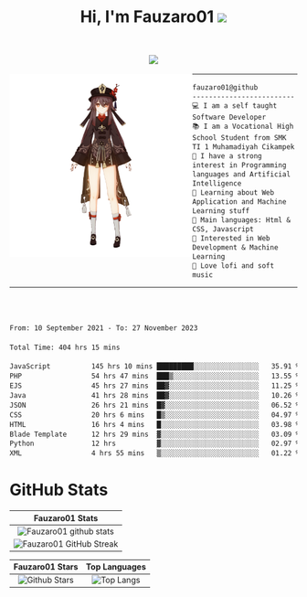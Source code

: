 <h1 align="center">
Hi, I'm Fauzaro01
  <img src="https://media.giphy.com/media/hvRJCLFzcasrR4ia7z/giphy.gif" width="30"></h1>
<br/>

<p align="center">
  <a href="https://github.com/DenverCoder1/readme-typing-svg"><img src="https://readme-typing-svg.herokuapp.com?lines=zZz;Full+Stack+Web+Developer;Student;Software%20Develover;Always%20learning%20new%20things&center=true&width=380&height=45"></a>
</p>

<img align="left" src="/assets/icon2.png" alt="Zeen" width="320" height="320" />
<hr>

```
fauzaro01@github
-------------------------
💻 I am a self taught Software Developer
📚 I am a Vocational High School Student from SMK TI 1 Muhamadiyah Cikampek
📝 I have a strong interest in Programming languages and Artificial Intelligence
🌱 Learning about Web Application and Machine Learning stuff
🌟 Main languages: Html & CSS, Javascript
🚩 Interested in Web Development & Machine Learning
🎵 Love lofi and soft music
```

<hr>
<br>
<br>
<div align="left">
<!--START_SECTION:waka-->

```txt
From: 10 September 2021 - To: 27 November 2023

Total Time: 404 hrs 15 mins

JavaScript          145 hrs 10 mins █████████░░░░░░░░░░░░░░░░   35.91 %
PHP                 54 hrs 47 mins  ███▒░░░░░░░░░░░░░░░░░░░░░   13.55 %
EJS                 45 hrs 27 mins  ██▓░░░░░░░░░░░░░░░░░░░░░░   11.25 %
Java                41 hrs 28 mins  ██▓░░░░░░░░░░░░░░░░░░░░░░   10.26 %
JSON                26 hrs 21 mins  █▓░░░░░░░░░░░░░░░░░░░░░░░   06.52 %
CSS                 20 hrs 6 mins   █▒░░░░░░░░░░░░░░░░░░░░░░░   04.97 %
HTML                16 hrs 4 mins   █░░░░░░░░░░░░░░░░░░░░░░░░   03.98 %
Blade Template      12 hrs 29 mins  ▓░░░░░░░░░░░░░░░░░░░░░░░░   03.09 %
Python              12 hrs          ▓░░░░░░░░░░░░░░░░░░░░░░░░   02.97 %
XML                 4 hrs 55 mins   ▒░░░░░░░░░░░░░░░░░░░░░░░░   01.22 %
```

<!--END_SECTION:waka-->
</div>

# GitHub Stats

|                                                            Fauzaro01 Stats                                                            |
| :--------------------------------------------------------------------------------------------------------------------------------------------: |
|        ![Fauzaro01 github stats](https://github-readme-stats.vercel.app/api?username=Fauzaro01&show_icons=true&theme=algolia)        |
|              ![Fauzaro01 GitHub Streak](https://github-readme-streak-stats.herokuapp.com/?user=Fauzaro01&theme=algolia)              |

|                                                                                              Fauzaro01 Stars                                                                                              |                                                           Top Languages                                                           |
| :----------------------------------------------------------------------------------------------------------------------------------------------------------------------------------------------------------------: | :-------------------------------------------------------------------------------------------------------------------------------: |
| ![Github Stars](https://github-readme-stats.vercel.app/api?username=Fauzaro01&show_icons=true&locale=en&count_private=true&hide_rank=true&custom_title=My%20GitHub%20Stats&disable_animations=true&theme=algolia) | ![Top Langs](https://github-readme-stats.vercel.app/api/top-langs/?username=Fauzaro01&langs_count=8&theme=algolia&layout=compact) |

